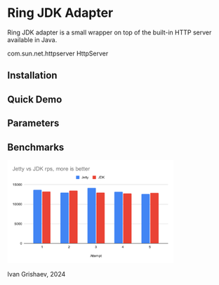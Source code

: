 # Ring JDK Adapter

Ring JDK adapter is a small wrapper on top of the built-in HTTP server available
in Java.

com.sun.net.httpserver
HttpServer

## Installation

## Quick Demo

## Parameters

## Benchmarks

<img src="media/chart_1.svg" width=75% height=auto>

Ivan Grishaev, 2024
